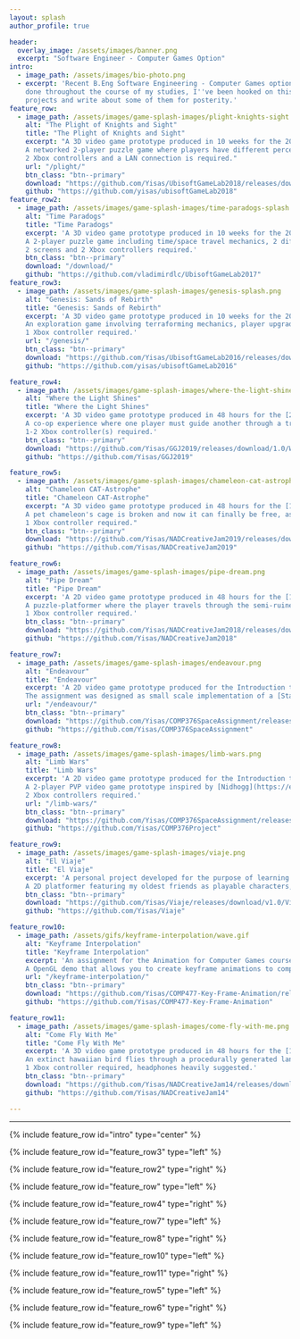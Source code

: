 ```yaml
---
layout: splash
author_profile: true

header:
  overlay_image: /assets/images/banner.png
  excerpt: "Software Engineer - Computer Games Option"
intro: 
  - image_path: /assets/images/bio-photo.png
  - excerpt: 'Recent B.Eng Software Engineering - Computer Games option ungraduate from Concordia University. With 7 game jams and 3 collegiate level game development competitions
    done throughout the course of my studies, I''ve been hooked on this craft for a while, and now looking to start my career in this industry. This website is where I showcase my 
    projects and write about some of them for posterity.'
feature_row:
  - image_path: /assets/images/game-splash-images/plight-knights-sight.png
    alt: "The Plight of Knights and Sight"
    title: "The Plight of Knights and Sight"
    excerpt: "A 3D video game prototype produced in 10 weeks for the 2018 submission for the Ubisoft Game Lab competition.
	A networked 2-player puzzle game where players have different perceptions of the level they inhabit.
	2 Xbox controllers and a LAN connection is required."
    url: "/plight/"
    btn_class: "btn--primary"
    download: "https://github.com/Yisas/UbisoftGameLab2018/releases/download/untagged-6aeb52f3482e4392eccd/A.Plight.of.Knights.and.Sight.rar"
    github: "https://github.com/yisas/ubisoftGameLab2018"
feature_row2:
  - image_path: /assets/images/game-splash-images/time-paradogs-splash.png
    alt: "Time Paradogs"
    title: "Time Paradogs"
    excerpt: 'A 3D video game prototype produced in 10 weeks for the 2017 submission for the Ubisoft Game Lab competition.
	A 2-player puzzle game including time/space travel mechanics, 2 different player types/perspectives and adorable puppies.
	2 screens and 2 Xbox controllers required.'
    btn_class: "btn--primary"
    download: "/download/"
    github: "https://github.com/vladimirdlc/UbisoftGameLab2017"
feature_row3:
  - image_path: /assets/images/game-splash-images/genesis-splash.png
    alt: "Genesis: Sands of Rebirth"
    title: "Genesis: Sands of Rebirth"
    excerpt: 'A 3D video game prototype produced in 10 weeks for the 2016 submission for the Ubisoft Game Lab competition.
	An exploration game involving terraforming mechanics, player upgrade progression and the revitalization of a barren world.
	1 Xbox controller required.'
    url: "/genesis/"
    btn_class: "btn--primary"
    download: "https://github.com/Yisas/UbisoftGameLab2016/releases/download/untagged-e75f9e90c2caad48efed/Genesis.zip"
    github: "https://github.com/yisas/ubisoftGameLab2016"

feature_row4:
  - image_path: /assets/images/game-splash-images/where-the-light-shines.png
    alt: "Where the Light Shines"
    title: "Where the Light Shines"
    excerpt: 'A 3D video game prototype produced in 48 hours for the [2019 Global Game Jam hosted at ETS](https://globalgamejam.org/2019/jam-sites/montr%C3%A9al-game-jam-2019-%C3%A9ts).
	A co-op experience where one player must guide another through a treacherous boat journey. Winner of the Best Multiplayer category.
	1-2 Xbox controller(s) required.'
    btn_class: "btn--primary"
    download: "https://github.com/Yisas/GGJ2019/releases/download/1.0/Where.the.Light.Shines.zip"
    github: "https://github.com/Yisas/GGJ2019"

feature_row5:
  - image_path: /assets/images/game-splash-images/chameleon-cat-astrophe.png
    alt: "Chameleon CAT-Astrophe"
    title: "Chameleon CAT-Astrophe"
    excerpt: "A 3D video game prototype produced in 48 hours for the [13th edition of the NAD Creative Jam](https://itch.io/jam/creative-jam-13e-edition).
	A pet chameleon's cage is broken and now it can finally be free, as long as he can avoid the cats that are also living in the same house.
	1 Xbox controller required."
    btn_class: "btn--primary"
    download: "https://github.com/Yisas/NADCreativeJam2019/releases/download/1.0/Chameleon.CAT-Astrophe.zip"
    github: "https://github.com/Yisas/NADCreativeJam2019"

feature_row6:
  - image_path: /assets/images/game-splash-images/pipe-dream.png
    alt: "Pipe Dream"
    title: "Pipe Dream"
    excerpt: 'A 2D video game prototype produced in 48 hours for the [12th edition of the NAD Creative Jam](https://itch.io/jam/creative-jam-12).
	A puzzle-platformer where the player travels through the semi-ruined dreamscape of a pipe world, collecting stray memories with their friendly drone. 
	1 Xbox controller required.'
    btn_class: "btn--primary"
    download: "https://github.com/Yisas/NADCreativeJam2018/releases/download/v1.0/Pipe.Dream.rar"
    github: "https://github.com/Yisas/NADCreativeJam2018"

feature_row7:
  - image_path: /assets/images/game-splash-images/endeavour.png
    alt: "Endeavour"
    title: "Endeavour"
    excerpt: 'A 2D video game prototype produced for the Introduction to Game Development course offered at Concordia University.
	The assignment was designed as small scale implementation of a [Star Force](https://en.wikipedia.org/wiki/Star_Force) clone, with a few added features.'
    url: "/endeavour/"
    btn_class: "btn--primary"
    download: "https://github.com/Yisas/COMP376SpaceAssignment/releases/download/v1.0/Endeavour.rar"
    github: "https://github.com/Yisas/COMP376SpaceAssignment"

feature_row8:
  - image_path: /assets/images/game-splash-images/limb-wars.png
    alt: "Limb Wars"
    title: "Limb Wars"
    excerpt: 'A 2D video game prototype produced for the Introduction to Game Development course offered at Concordia University.
	A 2-player PVP video game prototype inspired by [Nidhogg](https://en.wikipedia.org/wiki/Nidhogg_(video_game)), with a twist: your most effective weapon is your own limbs.
	2 Xbox controllers required.'
    url: "/limb-wars/"
    btn_class: "btn--primary"
    download: "https://github.com/Yisas/COMP376SpaceAssignment/releases/download/v1.0/Endeavour.rar"
    github: "https://github.com/Yisas/COMP376Project"

feature_row9:
  - image_path: /assets/images/game-splash-images/viaje.png
    alt: "El Viaje"
    title: "El Viaje"
    excerpt: 'A personal project developed for the purpose of learning Unity.
	A 2D platformer featuring my oldest friends as playable characters, where I used the gameplay to sublty (and not so subtly) poke fun at them.'
    btn_class: "btn--primary"
    download: "https://github.com/Yisas/Viaje/releases/download/v1.0/Viaje.rar"
    github: "https://github.com/Yisas/Viaje"

feature_row10:
  - image_path: /assets/gifs/keyframe-interpolation/wave.gif
    alt: "Keyframe Interpolation"
    title: "Keyframe Interpolation"
    excerpt: 'An assignment for the Animation for Computer Games course offered at Concordia University. 
	A OpenGL demo that allows you to create keyframe animations to compare different rotation representations and interpolation methods.'
    url: "/keyframe-interpolation/"
    btn_class: "btn--primary"
    download: "https://github.com/Yisas/COMP477-Key-Frame-Animation/releases/download/1.0/Keyframe.Interpolation.zip"
    github: "https://github.com/Yisas/COMP477-Key-Frame-Animation"

feature_row11:
  - image_path: /assets/images/game-splash-images/come-fly-with-me.png
    alt: "Come Fly With Me"
    title: "Come Fly With Me"
    excerpt: 'A 3D video game prototype produced in 48 hours for the [14th edition of the NAD Creative Jam](https://itch.io/jam/14ieme-creative-jam-). 
	An extinct hawaiian bird flies through a procedurally generated landscape, searching for mates by following their song. 
	1 Xbox controller required, headphones heavily suggested.'
    btn_class: "btn--primary"
    download: "https://github.com/Yisas/NADCreativeJam14/releases/download/1.0/Come.Fly.With.Me.zip"
    github: "https://github.com/Yisas/NADCreativeJam14"

---
```

----
{% include feature_row id="intro" type="center" %}

{% include feature_row id="feature_row3" type="left" %}

{% include feature_row id="feature_row2" type="right" %}

{% include feature_row id="feature_row" type="left" %}

{% include feature_row id="feature_row4" type="right" %}

{% include feature_row id="feature_row7" type="left" %}

{% include feature_row id="feature_row8" type="right" %}

{% include feature_row id="feature_row10" type="left" %}

{% include feature_row id="feature_row11" type="right" %}

{% include feature_row id="feature_row5" type="left" %}

{% include feature_row id="feature_row6" type="right" %}

{% include feature_row id="feature_row9" type="left" %}